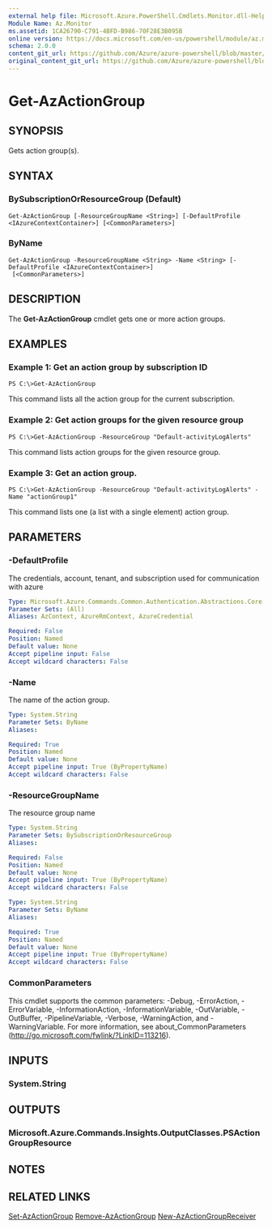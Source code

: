 ```yaml
---
external help file: Microsoft.Azure.PowerShell.Cmdlets.Monitor.dll-Help.xml
Module Name: Az.Monitor
ms.assetid: 1CA26790-C791-4BFD-B986-70F28E3B095B
online version: https://docs.microsoft.com/en-us/powershell/module/az.monitor/get-azactiongroup
schema: 2.0.0
content_git_url: https://github.com/Azure/azure-powershell/blob/master/src/ResourceManager/Insights/Commands.Insights/help/Get-AzActionGroup.md
original_content_git_url: https://github.com/Azure/azure-powershell/blob/master/src/ResourceManager/Insights/Commands.Insights/help/Get-AzActionGroup.md
---
```


# Get-AzActionGroup

## SYNOPSIS
Gets action group(s).

## SYNTAX

### BySubscriptionOrResourceGroup (Default)
```
Get-AzActionGroup [-ResourceGroupName <String>] [-DefaultProfile <IAzureContextContainer>] [<CommonParameters>]
```

### ByName
```
Get-AzActionGroup -ResourceGroupName <String> -Name <String> [-DefaultProfile <IAzureContextContainer>]
 [<CommonParameters>]
```

## DESCRIPTION
The **Get-AzActionGroup** cmdlet gets one or more action groups.

## EXAMPLES

### Example 1: Get an action group by subscription ID
```
PS C:\>Get-AzActionGroup
```

This command lists all the action group for the current subscription.

### Example 2: Get action groups for the given resource group
```
PS C:\>Get-AzActionGroup -ResourceGroup "Default-activityLogAlerts"
```

This command lists action groups for the given resource group.

### Example 3: Get an action group.
```
PS C:\>Get-AzActionGroup -ResourceGroup "Default-activityLogAlerts" -Name "actionGroup1"
```

This command lists one (a list with a single element) action group.

## PARAMETERS

### -DefaultProfile
The credentials, account, tenant, and subscription used for communication with azure

```yaml
Type: Microsoft.Azure.Commands.Common.Authentication.Abstractions.Core.IAzureContextContainer
Parameter Sets: (All)
Aliases: AzContext, AzureRmContext, AzureCredential

Required: False
Position: Named
Default value: None
Accept pipeline input: False
Accept wildcard characters: False
```

### -Name
The name of the action group.

```yaml
Type: System.String
Parameter Sets: ByName
Aliases:

Required: True
Position: Named
Default value: None
Accept pipeline input: True (ByPropertyName)
Accept wildcard characters: False
```

### -ResourceGroupName
The resource group name

```yaml
Type: System.String
Parameter Sets: BySubscriptionOrResourceGroup
Aliases:

Required: False
Position: Named
Default value: None
Accept pipeline input: True (ByPropertyName)
Accept wildcard characters: False
```

```yaml
Type: System.String
Parameter Sets: ByName
Aliases:

Required: True
Position: Named
Default value: None
Accept pipeline input: True (ByPropertyName)
Accept wildcard characters: False
```

### CommonParameters
This cmdlet supports the common parameters: -Debug, -ErrorAction, -ErrorVariable, -InformationAction, -InformationVariable, -OutVariable, -OutBuffer, -PipelineVariable, -Verbose, -WarningAction, and -WarningVariable. For more information, see about_CommonParameters (http://go.microsoft.com/fwlink/?LinkID=113216).

## INPUTS

### System.String

## OUTPUTS

### Microsoft.Azure.Commands.Insights.OutputClasses.PSActionGroupResource

## NOTES

## RELATED LINKS

[Set-AzActionGroup](./Set-AzActionGroup.md)
[Remove-AzActionGroup](./Remove-AzActionGroup.md)
[New-AzActionGroupReceiver](./AzureRmActionGroupReceiver.md)
